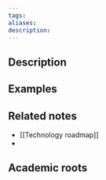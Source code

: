 ```yaml
---
tags: 
aliases: 
description:
---
```


## Description


## Examples 


## Related notes 

- [[Technology roadmap]]
- 

## Academic roots

